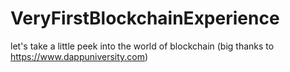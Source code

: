 # VeryFirstBlockchainExperience
let's take a little peek into the world of blockchain
 (big thanks to https://www.dappuniversity.com) 
